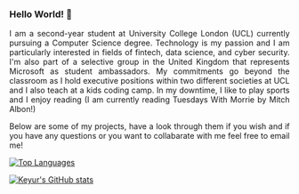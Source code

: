 ### Hello World! 👋

<p align="justify">I am a second-year student at University College London (UCL) currently pursuing a Computer Science degree. Technology is my passion and I am particularly interested in fields of fintech, data science, and cyber security. I'm also part of a selective group in the United Kingdom that represents Microsoft as student ambassadors. My commitments go beyond the classroom as I hold executive positions within two different societies at UCL and I also teach at a kids coding camp. In my downtime, I like to play sports and I enjoy reading (I am currently reading Tuesdays With Morrie by Mitch Albon!)</p>

<p align="justify">Below are some of my projects, have a look through them if you wish and if you have any questions or you want to collabarate with me feel free to email me!</p>

<!--
**Keyur25/Keyur25** is a ✨ _special_ ✨ repository because its `README.md` (this file) appears on your GitHub profile.

Here are some ideas to get you started:

- 🔭 I’m currently working on ...
- 🌱 I’m currently learning ...
- 👯 I’m looking to collaborate on ...
- 🤔 I’m looking for help with ...
- 💬 Ask me about ...
- 📫 How to reach me: ...
- 😄 Pronouns: ...
- ⚡ Fun fact: ...
-->

[![Top Languages](https://github-readme-stats.vercel.app/api/top-langs/?username=Keyur25)](https://github.com/anuraghazra/github-readme-stats)

[![Keyur's GitHub stats](https://github-readme-stats.vercel.app/api?username=Keyur25)](https://github.com/anuraghazra/github-readme-stats)

